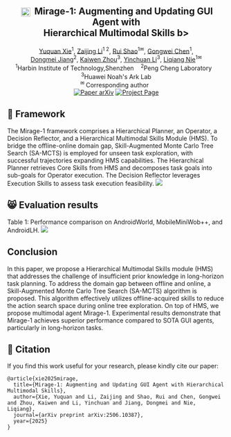 <div align="center">
<h2 align="center">
   <img src="./assets/mirage.png" style="vertical-align: middle; height: 1em; padding: 0 0.2em;"> <b>Mirage-1: Augmenting and Updating GUI Agent with 
     <br />  Hierarchical Multimodal Skills </b>b>
</h2>
<div>
<a target="_blank" href="https://scholar.google.com/citations?user=KO77A2oAAAAJ&hl=en">Yuquan&#160;Xie</a><sup>1</sup>,
<a target="_blank" href="https://scholar.google.com/citations?user=TDBF2UoAAAAJ&hl=en&oi=ao">Zaijing&#160;Li</a><sup>1 2</sup>,
<a target="_blank" href="https://scholar.google.com/citations?user=9Vc--XsAAAAJ&hl=en&oi=ao">Rui&#160;Shao</a><sup>1&#9993</sup>,
<a target="_blank" href="https://scholar.google.com/citations?user=Mpg0w3cAAAAJ&hl=en&oi=ao">Gongwei&#160;Chen</a><sup>1</sup>,
<br>
<a target="_blank" href="https://scholar.google.com/citations?hl=en&user=Awsue7sAAAAJ">Dongmei&#160;Jiang</a><sup>2</sup>,
<a target="_blank" href="https://scholar.google.com/citations?hl=en&user=nHmlZ5QAAAAJ">Kaiwen&#160;Zhou</a><sup>3</sup>,
  <a target="_blank" href="https://scholar.google.com/citations?user=M6YfuCTSaKsC&hl=en">Yinchuan&#160;Li</a><sup>3</sup>,
 <a target="_blank" href="https://scholar.google.com/citations?hl=en&user=yywVMhUAAAAJ">Liqiang&#160;Nie</a><sup>1&#9993</sup>
</div>
<sup>1</sup>Harbin Institute of Technology,Shenzhen&#160&#160&#160</span>
<sup>2</sup>Peng Cheng Laboratory&#160&#160&#160</span>
<sup>3</sup>Huawei Noah's Ark Lab</span>
<br />
<sup>&#9993&#160;</sup>Corresponding author&#160;&#160;</span>
<br/>
<div align="center">
    <a href="https://arxiv.org/abs/2506.10387" target="_blank">
    <img src="https://img.shields.io/badge/Paper-arXiv-deepgreen" alt="Paper arXiv"></a>
    <a href="https://cybertronagent.github.io/Mirage-1.github.io/" target="_blank">
    <img src="https://img.shields.io/badge/Project-Mirage--1-9cf" alt="Project Page"></a>
</div>
</div>

## :balloon: Framework
The Mirage-1 framework comprises a Hierarchical Planner, an Operator, a Decision Reflector, and a Hierarchical Multimodal Skills Module (HMS). To bridge the offline-online domain gap, Skill-Augmented Monte Carlo Tree Search (SA-MCTS) is employed for unseen task exploration, with successful trajectories expanding HMS capabilities. The Hierarchical Planner retrieves Core Skills from HMS and decomposes task goals into sub-goals for Operator execution. The Decision Reflector leverages Execution Skills to assess task execution feasibility.
<img src="./assets/fig1.png" >

## :smile_cat: Evaluation results

Table 1: Performance comparison on AndroidWorld, MobileMiniWob++, and AndroidLH.
<img src="./assets/table1.png" >

## Conclusion
In this paper, we propose a Hierarchical Multimodal Skills module (HMS) that addresses the challenge of insufficient prior knowledge in long-horizon task planning. To address the domain gap between offline and online, a Skill-Augmented Monte Carlo Tree Search (SA-MCTS) algorithm is proposed. This algorithm effectively utilizes offline-acquired skills to reduce the action search space during online tree exploration. On top of HMS, we propose multimodal agent Mirage-1. Experimental results demonstrate that Mirage-1 achieves superior performance compared to SOTA GUI agents, particularly in long-horizon tasks.

## :hugs: Citation

If you find this work useful for your research, please kindly cite our paper:

```
@article{xie2025mirage,
  title={Mirage-1: Augmenting and Updating GUI Agent with Hierarchical Multimodal Skills},
  author={Xie, Yuquan and Li, Zaijing and Shao, Rui and Chen, Gongwei and Zhou, Kaiwen and Li, Yinchuan and Jiang, Dongmei and Nie, Liqiang},
  journal={arXiv preprint arXiv:2506.10387},
  year={2025}
}
```






